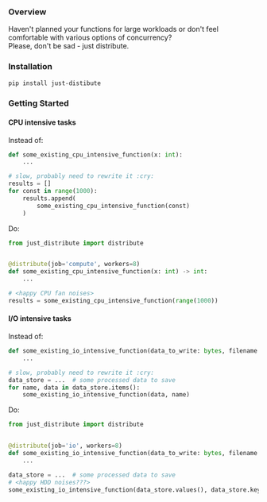 ### Overview  
  
Haven't planned your functions for large workloads or don't feel comfortable with various options of concurrency?  
Please, don't be sad - just distribute.

### Installation  
  
```bash
pip install just-distibute
```
  
### Getting Started  
  
#### CPU intensive tasks
  
Instead of:  
  
```python
def some_existing_cpu_intensive_function(x: int):
    ...

# slow, probably need to rewrite it :cry:
results = []
for const in range(1000):
    results.append(
        some_existing_cpu_intensive_function(const)    
    )
```
  
Do:  
  
```python
from just_distribute import distribute


@distribute(job='compute', workers=8)
def some_existing_cpu_intensive_function(x: int) -> int:
    ...

# <happy CPU fan noises>
results = some_existing_cpu_intensive_function(range(1000))
```
  
#### I/O intensive tasks
  
Instead of:  
  
```python
def some_existing_io_intensive_function(data_to_write: bytes, filename: str, verbose: bool = False):
    ...

# slow, probably need to rewrite it :cry:
data_store = ...  # some processed data to save
for name, data in data_store.items():
    some_existing_io_intensive_function(data, name)
```
  
Do:  
  
```python
from just_distribute import distribute


@distribute(job='io', workers=8)
def some_existing_io_intensive_function(data_to_write: bytes, filename: str):
    ...

data_store = ...  # some processed data to save
# <happy HDD noises???>
some_existing_io_intensive_function(data_store.values(), data_store.keys())
```